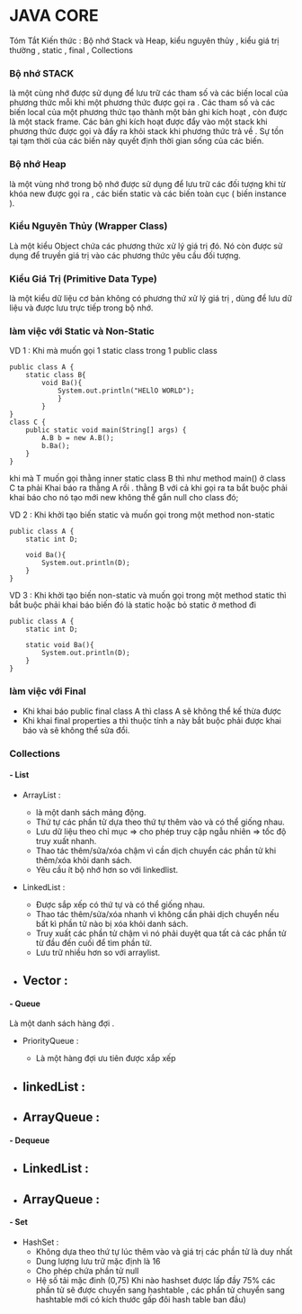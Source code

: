 # JAVA CORE
Tóm Tắt Kiến thức : Bộ nhớ Stack và Heap, kiểu nguyên thủy , kiểu giá trị thường , static , final , Collections

### Bộ nhớ STACK
là một cùng nhớ được sử dụng để lưu trữ các tham số và các biến local của phương thức mỗi khi một phương thức được gọi ra . Các tham số và các biến local của một phương thức tạo thành một bản ghi kích hoạt , còn được là một stack frame. Các bản ghi kích hoạt được đẩy vào một stack khi phương thức được gọi và đẩy ra khỏi stack khi phương thức trả về . Sự tồn tại tạm thời của các biến này quyết định thời gian sống của các biến.

### Bộ nhớ Heap
là một vùng nhớ trong bộ nhớ được sử dụng để lưu trữ các đối tượng khi từ khóa new được gọi ra , các biến static và các biến toàn cục ( biến instance ).

### Kiểu Nguyên Thủy (Wrapper Class)
Là một kiểu Object chứa các phương thức xử lý giá trị đó. Nó còn được sử dụng để truyền giá trị vào các phương thức yêu cầu đối tượng.

### Kiểu Giá Trị (Primitive Data Type)
là một kiểu dữ liệu cơ bản không có phương thứ xử lý giá trị , dùng để lưu dữ liệu và được lưu trực tiếp trong bộ nhớ.

### làm việc với Static và Non-Static
VD 1 : Khi mà muốn gọi 1 static class trong 1 public class 
```
public class A {
    static class B{
        void Ba(){
            System.out.println("HELlO WORLD");
            }
        }
}
class C {
    public static void main(String[] args) {
        A.B b = new A.B();
        b.Ba();
    }
}
```
khi mà T muốn gọi thằng inner static class B thì như method main() ở class C ta phải Khai báo ra thằng A rồi . thằng B với cả khi gọi 
ra ta bắt buộc phải khai báo cho nó tạo mới new không thể gắn null cho class đó;

VD 2 : Khi khởi tạo biến static và muốn gọi trong một method non-static
```
public class A {
    static int D;

    void Ba(){
        System.out.println(D);
    }
}
```
VD 3 : Khi khởi tạo biến non-static và muốn gọi trong một method static thì bắt buộc phải khai báo biến đó là static hoặc bỏ static ở method đi
```
public class A {
    static int D;

    static void Ba(){
        System.out.println(D);
    }
}

```

### làm việc với Final
+ Khi khai báo public final class A thì class A sẽ không thể kế thừa được
+ Khi khai final properties a thì thuộc tính a này bắt buộc phải được khai báo và sẽ không thể sửa đổi.

### Collections
#### - List
+ ArrayList : 
  - là một danh sách mảng động.
  - Thứ tự các phần tử dựa theo thứ tự thêm vào và có thể giống nhau.
  - Lưu dữ liệu theo chỉ mục => cho phép truy cập ngẫu nhiên => tốc độ truy xuất nhanh.
  - Thao tác thêm/sửa/xóa chậm vì cần dịch chuyển các phần tử khi thêm/xóa khỏi danh sách.
  - Yêu cầu ít bộ nhớ hơn so với linkedlist.

+ LinkedList : 
  - Được sắp xếp có thứ tự và có thể giống nhau.
  - Thao tác thêm/sửa/xóa nhanh vì không cần phải dịch chuyển nếu bất kì phần tử nào bị xóa khỏi danh sách.
  - Truy xuất các phần tử chậm vì nó phải duyệt qua tất cả các phần tử từ đầu đến cuối để tìm phần tử.
  - Lưu trữ nhiều hơn so với arraylist.
  
+ Vector :
  - 

#### - Queue
Là một danh sách hàng đợi .
+ PriorityQueue : 
  - Là một hàng đợi ưu tiên được xắp xếp


+ linkedList :
  - 

+ ArrayQueue : 
  -

#### - Dequeue
+ LinkedList :
  - 

+ ArrayQueue :
  -

#### - Set
+ HashSet :
  - Không dựa theo thứ tự lúc thêm vào và giá trị các phần tử là duy nhất
  - Dung lượng lưu trữ mặc định là 16
  - Cho phép chứa phần tử null
  - Hệ số tải mặc đinh (0,75) Khi nào hashset được lấp đầy 75% các phần tử sẽ được chuyển sang hashtable , các phẩn tử chuyển sang hashtable mới có kích thước gấp đôi hash table ban đầu)
